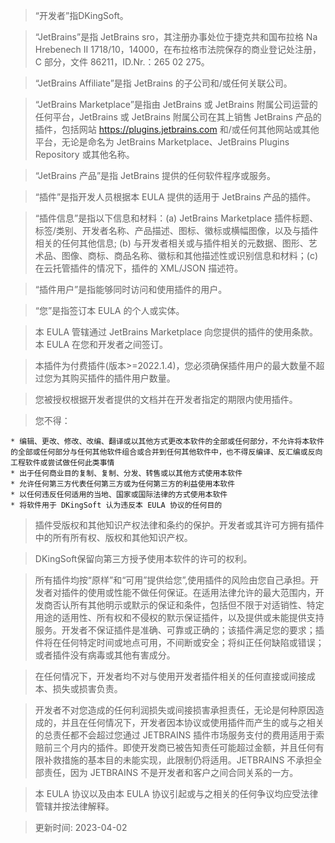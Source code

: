 >“开发者”指DKingSoft。

>“JetBrains”是指 JetBrains sro，其注册办事处位于捷克共和国布拉格 Na Hrebenech II 1718/10，14000，在布拉格市法院保存的商业登记处注册，C 部分，文件 86211，ID.Nr.：265 02 275。

>“JetBrains Affiliate”是指 JetBrains 的子公司和/或任何关联公司。

>“JetBrains Marketplace”是指由 JetBrains 或 JetBrains 附属公司运营的任何平台，JetBrains 或 JetBrains 附属公司在其上销售 JetBrains 产品的插件，包括网站 https://plugins.jetbrains.com 和/或任何其他网站或其他平台，无论是命名为 JetBrains Marketplace、JetBrains Plugins Repository 或其他名称。

>“JetBrains 产品”是指 JetBrains 提供的任何软件程序或服务。

>“插件”是指开发人员根据本 EULA 提供的适用于 JetBrains 产品的插件。

>“插件信息”是指以下信息和材料：(a) JetBrains Marketplace 插件标题、标签/类别、开发者名称、产品描述、图标、徽标或横幅图像，以及与插件相关的任何其他信息; (b) 与开发者相关或与插件相关的元数据、图形、艺术品、图像、商标、商品名称、徽标和其他描述性或识别信息和材料；(c) 在云托管插件的情况下，插件的 XML/JSON 描述符。

>“插件用户”是指能够同时访问和使用插件的用户。

>“您”是指签订本 EULA 的个人或实体。

>本 EULA 管辖通过 JetBrains Marketplace 向您提供的插件的使用条款。本 EULA 在您和开发者之间签订。

>本插件为付费插件(版本>=2022.1.4)，您必须确保插件用户的最大数量不超过您为其购买插件的插件用户数量。

>您被授权根据开发者提供的文档并在开发者指定的期限内使用插件。

>您不得：

    * 编辑、更改、修改、改编、翻译或以其他方式更改本软件的全部或任何部分，不允许将本软件的全部或任何部分与任何其他软件组合或合并到任何其他软件中，也不得反编译、反汇编或反向工程软件或尝试做任何此类事情
    * 出于任何商业目的复制、复制、分发、转售或以其他方式使用本软件
    * 允许任何第三方代表任何第三方或为任何第三方的利益使用本软件
    * 以任何违反任何适用的当地、国家或国际法律的方式使用本软件
    * 将软件用于 DKingSoft 认为违反本 EULA 协议的任何目的

>插件受版权和其他知识产权法律和条约的保护。开发者或其许可方拥有插件中的所有所有权、版权和其他知识产权。

>DKingSoft保留向第三方授予使用本软件的许可的权利。

>所有插件均按“原样”和“可用”提供给您”,使用插件的风险由您自己承担。开发者对插件的使用或性能不做任何保证。在适用法律允许的最大范围内，开发商否认所有其他明示或默示的保证和条件，包括但不限于对适销性、特定用途的适用性、所有权和不侵权的默示保证插件，以及提供或未能提供支持服务。开发者不保证插件是准确、可靠或正确的；该插件满足您的要求；插件将在任何特定时间或地点可用，不间断或安全；将纠正任何缺陷或错误；或者插件没有病毒或其他有害成分。

>在任何情况下，开发者均不对与使用开发者插件相关的任何直接或间接成本、损失或损害负责。

>开发者不对您造成的任何利润损失或间接损害承担责任，无论是何种原因造成的，并且在任何情况下，开发者因本协议或使用插件而产生的或与之相关的总责任都不会超过您通过 JETBRAINS 插件市场服务支付的费用适用于索赔前三个月内的插件。即使开发商已被告知责任可能超过金额，并且任何有限补救措施的基本目的未能实现，此限制仍将适用。JETBRAINS 不承担全部责任，因为 JETBRAINS 不是开发者和客户之间合同关系的一方。

>本 EULA 协议以及由本 EULA 协议引起或与之相关的任何争议均应受法律管辖并按法律解释。

>更新时间: 2023-04-02


